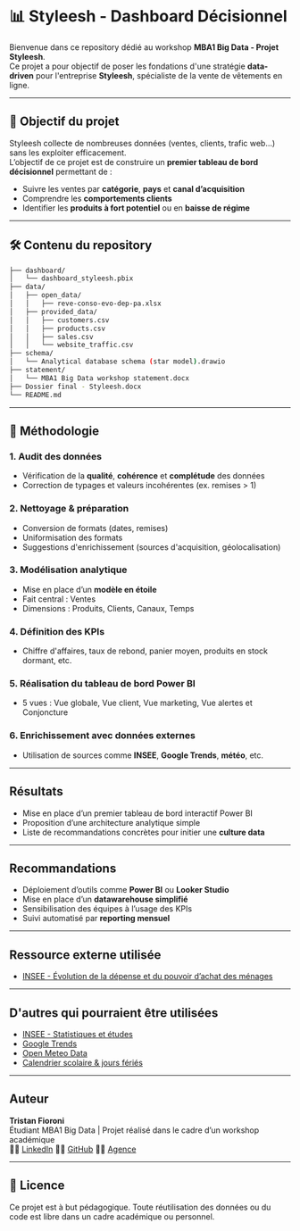 # 📊 Styleesh - Dashboard Décisionnel

Bienvenue dans ce repository dédié au workshop **MBA1 Big Data - Projet Styleesh**.  
Ce projet a pour objectif de poser les fondations d'une stratégie **data-driven** pour l'entreprise **Styleesh**, spécialiste de la vente de vêtements en ligne.

---

## 🧩 Objectif du projet

Styleesh collecte de nombreuses données (ventes, clients, trafic web…) sans les exploiter efficacement.  
L’objectif de ce projet est de construire un **premier tableau de bord décisionnel** permettant de :

- Suivre les ventes par **catégorie**, **pays** et **canal d’acquisition**
- Comprendre les **comportements clients**
- Identifier les **produits à fort potentiel** ou en **baisse de régime**

---

## 🛠️ Contenu du repository

```bash
├── dashboard/
│   └── dashboard_styleesh.pbix
├── data/
│   ├── open_data/
│   │   ├── reve-conso-evo-dep-pa.xlsx
│   ├── provided_data/
│   │   ├── customers.csv
│   │   ├── products.csv
│   │   ├── sales.csv
│   │   └── website_traffic.csv
├── schema/
│   └── Analytical database schema (star model).drawio
├── statement/
│   └── MBA1 Big Data workshop statement.docx
├── Dossier final - Styleesh.docx
└── README.md
```

---

## 📝 Méthodologie

### 1. Audit des données
- Vérification de la **qualité**, **cohérence** et **complétude** des données
- Correction de typages et valeurs incohérentes (ex. remises > 1)

### 2. Nettoyage & préparation
- Conversion de formats (dates, remises)
- Uniformisation des formats
- Suggestions d'enrichissement (sources d'acquisition, géolocalisation)

### 3. Modélisation analytique
- Mise en place d’un **modèle en étoile**
- Fait central : Ventes  
- Dimensions : Produits, Clients, Canaux, Temps

### 4. Définition des KPIs
- Chiffre d'affaires, taux de rebond, panier moyen, produits en stock dormant, etc.

### 5. Réalisation du tableau de bord Power BI
- 5 vues : Vue globale, Vue client, Vue marketing, Vue alertes et Conjoncture

### 6. Enrichissement avec données externes
- Utilisation de sources comme **INSEE**, **Google Trends**, **météo**, etc.

---

## Résultats

- Mise en place d’un premier tableau de bord interactif Power BI
- Proposition d’une architecture analytique simple
- Liste de recommandations concrètes pour initier une **culture data**

---

## Recommandations

- Déploiement d’outils comme **Power BI** ou **Looker Studio**
- Mise en place d’un **datawarehouse simplifié**
- Sensibilisation des équipes à l’usage des KPIs
- Suivi automatisé par **reporting mensuel**

---

## Ressource externe utilisée

- [INSEE - Évolution de la dépense et du pouvoir d’achat des ménages](https://www.insee.fr/fr/statistiques/2385829)
---

## D'autres qui pourraient être utilisées

- [INSEE - Statistiques et études](https://www.insee.fr/fr/statistiques)
- [Google Trends](https://trends.google.com/)
- [Open Meteo Data](https://open-meteo.com/)
- [Calendrier scolaire & jours fériés](https://data.gouv.fr)

---

## Auteur

**Tristan Fioroni**  
Étudiant MBA1 Big Data | Projet réalisé dans le cadre d’un workshop académique  
👨‍🎓 [LinkedIn](https://www.linkedin.com/in/tristanfioroni/)
👨‍💼 [GitHub](https://github.com/Titi7750)
👨‍💻 [Agence](https://datamaniacs.fr/)

---

## 📝 Licence

Ce projet est à but pédagogique. Toute réutilisation des données ou du code est libre dans un cadre académique ou personnel.
